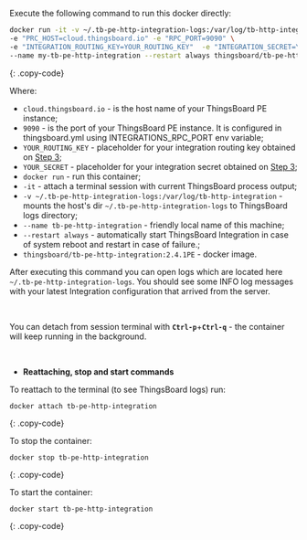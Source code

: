 Execute the following command to run this docker directly:

```bash
docker run -it -v ~/.tb-pe-http-integration-logs:/var/log/tb-http-integration \
-e "PRC_HOST=cloud.thingsboard.io" -e "RPC_PORT=9090" \
-e "INTEGRATION_ROUTING_KEY=YOUR_ROUTING_KEY"  -e "INTEGRATION_SECRET=YOUR_SECRET " \
--name my-tb-pe-http-integration --restart always thingsboard/tb-pe-http-integration:2.4.1PE
```
{: .copy-code}

Where: 
    
- `cloud.thingsboard.io` - is the host name of your ThingsBoard PE instance;
- `9090` - is the port of your ThingsBoard PE instance. It is configured in thingsboard.yml using INTEGRATIONS_RPC_PORT env variable;    
- `YOUR_ROUTING_KEY` - placeholder for your integration routing key obtained on [Step 3](/docs/user-guide/integrations/remote-integrations/#step-3-save-remote-integration-credentials);
- `YOUR_SECRET` - placeholder for your integration secret obtained on [Step 3](/docs/user-guide/integrations/remote-integrations/#step-3-save-remote-integration-credentials);
- `docker run`              - run this container;
- `-it`                     - attach a terminal session with current ThingsBoard process output;
- `-v ~/.tb-pe-http-integration-logs:/var/log/tb-http-integration`   - mounts the host's dir `~/.tb-pe-http-integration-logs` to ThingsBoard logs directory;
- `--name tb-pe-http-integration`             - friendly local name of this machine;
- `--restart always`        - automatically start ThingsBoard Integration in case of system reboot and restart in case of failure.;
- `thingsboard/tb-pe-http-integration:2.4.1PE`          - docker image.

After executing this command you can open logs which are located here `~/.tb-pe-http-integration-logs`. 
You should see some INFO log messages with your latest Integration configuration that arrived from the server.

<br/>

You can detach from session terminal with **`Ctrl-p`**+**`Ctrl-q`** - the container will keep running in the background.

<br/>

- **Reattaching, stop and start commands**

To reattach to the terminal (to see ThingsBoard logs) run:

```
docker attach tb-pe-http-integration
```
{: .copy-code}

To stop the container:

```
docker stop tb-pe-http-integration
```
{: .copy-code}

To start the container:

```
docker start tb-pe-http-integration
```
{: .copy-code}

